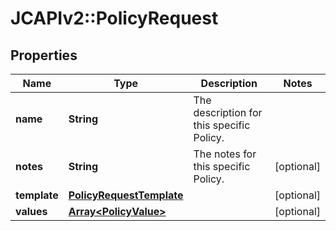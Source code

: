 # JCAPIv2::PolicyRequest

## Properties
Name | Type | Description | Notes
------------ | ------------- | ------------- | -------------
**name** | **String** | The description for this specific Policy. | 
**notes** | **String** | The notes for this specific Policy. | [optional] 
**template** | [**PolicyRequestTemplate**](PolicyRequestTemplate.md) |  | [optional] 
**values** | [**Array&lt;PolicyValue&gt;**](PolicyValue.md) |  | [optional] 

